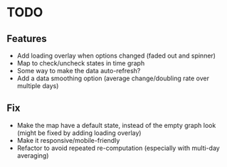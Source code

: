 # TODO

## Features

- Add loading overlay when options changed (faded out and spinner)
- Map to check/uncheck states in time graph
- Some way to make the data auto-refresh?
- Add a data smoothing option (average change/doubling rate over multiple days)

## Fix

- Make the map have a default state, instead of the empty graph look (might be fixed by adding loading overlay)
- Make it responsive/mobile-friendly
- Refactor to avoid repeated re-computation (especially with multi-day averaging)